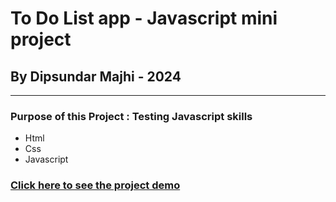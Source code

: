 # To Do List app - Javascript mini project

## By Dipsundar Majhi - 2024

---

### Purpose of this Project : Testing Javascript skills

- Html
- Css
- Javascript

### [Click here to see the project demo]()
